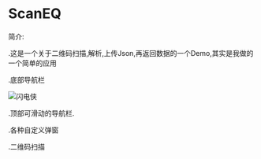 # ScanEQ
简介:

.这是一个关于二维码扫描,解析,上传Json,再返回数据的一个Demo,其实是我做的一个简单的应用



.底部导航栏


![闪电侠](https://github.com/FlashQin/ScanEQ/Imgs/master/Imgs/timg.png)

.顶部可滑动的导航栏.


.各种自定义弹窗


.二维码扫描
